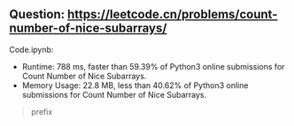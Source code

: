 ## Question: https://leetcode.cn/problems/count-number-of-nice-subarrays/

Code.ipynb:
* Runtime: 788 ms, faster than 59.39% of Python3 online submissions for Count Number of Nice Subarrays.
* Memory Usage: 22.8 MB, less than 40.62% of Python3 online submissions for Count Number of Nice Subarrays.
> prefix

